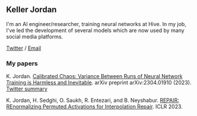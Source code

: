 ## Keller Jordan

I'm an AI engineer/researcher, training neural networks at Hive. In my job, I've led the development of several models which are now used by many social media platforms.

[Twitter](https://twitter.com/kellerjordan0) / [Email](mailto:keller@kellerjordan.com)

### My papers

K. Jordan. [Calibrated Chaos: Variance Between Runs of Neural Network Training is Harmless and Inevitable](https://arxiv.org/abs/2304.01910). arXiv preprint arXiv:2304.01910 (2023). [Twitter summary](https://twitter.com/kellerjordan0/status/1646572378292629504)

K. Jordan, H. Sedghi, O. Saukh, R. Entezari, and B. Neyshabur. [REPAIR: REnormalizing Permuted Activations for Interpolation Repair](https://arxiv.org/abs/2211.08403). ICLR 2023.

